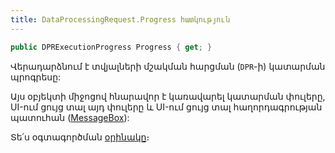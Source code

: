 ```yaml
---
title: DataProcessingRequest.Progress հատկություն
---
```


```c#
public DPRExecutionProgress Progress { get; }
```

Վերադարձնում է տվյալների մշակման հարցման (`DPR`-ի) կատարման պրոգրեսը:

Այս օբյեկտի միջոցով հնարավոր է կառավարել կատարման փուլերը, UI-ում ցույց տալ այդ փուլերը և UI-ում ցույց տալ հաղորդագրության պատուհան ([MessageBox](../../types/UIRequestExecutionProgress/MessageBox.md)):

Տե՛ս օգտագործման [օրինակը](../../examples/dpr/code.md)։
